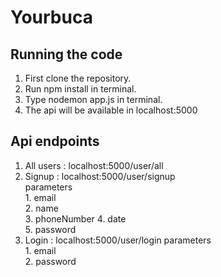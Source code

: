 # Yourbuca

## Running the code 
1. First clone the repository.
2. Run npm install in terminal.
3. Type nodemon app.js in terminal.
4. The api will be available in localhost:5000
  
## Api endpoints
1. All users : localhost:5000/user/all
2. Signup    : localhost:5000/user/signup<br>
    parameters <br>
       1. email      
       2. name  
       3. phoneNumber
       4. date    
       5. password
3. Login     : localhost:5000/user/login
       parameters <br>
         1. email      
         2. password  
        
